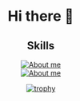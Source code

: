 <div align='center'>
  
# Hi there 👋

## Skills

[![About me](https://skillicons.dev/icons?i=git,vscode,python,ts,c,swift,html,css,js,nextjs,react,cpp,ts,matlab,latex&theme=dark)](https://skillicons.dev)  
[![About me](https://skillicons.dev/icons?i=fastapi,firebase,supabase,postgres,mysql,postman&theme=dark)](https://skillicons.dev)

[![trophy](https://github-profile-trophy.vercel.app/?username=X13467980&column=9)](https://github.com/ryo-ma/github-profile-trophy)
